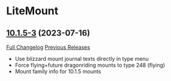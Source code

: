 # LiteMount

## [10.1.5-3](https://github.com/xod-wow/LiteMount/tree/10.1.5-3) (2023-07-16)
[Full Changelog](https://github.com/xod-wow/LiteMount/compare/10.1.5-2...10.1.5-3) [Previous Releases](https://github.com/xod-wow/LiteMount/releases)

- Use blizzard mount journal texts directly in type menu  
- Force flying+future dragonriding mounts to type 248 (flying)  
- Mount family info for 10.1.5 mounts  
